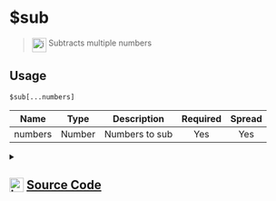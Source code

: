 # $sub
> <img align="top" src="https://upload.wikimedia.org/wikipedia/commons/thumb/e/e4/Infobox_info_icon.svg/160px-Infobox_info_icon.svg.png?20150409153300" alt="image" width="25" height="auto"> Subtracts multiple numbers
## Usage
```
$sub[...numbers]
```
| Name | Type | Description | Required | Spread
| :---: | :---: | :---: | :---: | :---: |
numbers | Number | Numbers to sub | Yes | Yes
<details>
<summary>
    
## <img align="top" src="https://cdn4.iconfinder.com/data/icons/iconsimple-logotypes/512/github-512.png" alt="image" width="25" height="auto">  [Source Code](https://github.com/tryforge/ForgeScript-V2/blob/main/src/native/sub.ts)
    
</summary>
    
```ts
import { ArgType, NativeFunction, Return } from "../structures"

export default new NativeFunction({
    name: "$sub",
    version: "1.0.0",
    description: "Subtracts multiple numbers",
    brackets: true,
    unwrap: true,
    args: [
        {
            name: "numbers",
            description: "Numbers to sub",
            rest: true,
            type: ArgType.Number,
            required: true,
        },
    ],
    execute(_, [numbers]) {
        return Return.success(numbers.reduce((x, y) => x - y))
    },
})

```
    
</details>